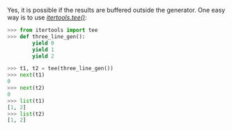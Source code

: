 Yes, it is possible if the results are buffered outside the generator. One easy way is to use [*itertools.tee()*](https://docs.python.org/2.7/library/itertools.html#itertools.tee):

```py
>>> from itertools import tee
>>> def three_line_gen():
        yield 0
        yield 1
        yield 2

>>> t1, t2 = tee(three_line_gen())
>>> next(t1)
0
>>> next(t2)
0
>>> list(t1)
[1, 2]
>>> list(t2)
[1, 2]
```

